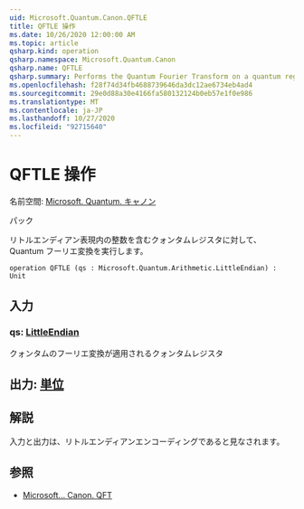 ```yaml
---
uid: Microsoft.Quantum.Canon.QFTLE
title: QFTLE 操作
ms.date: 10/26/2020 12:00:00 AM
ms.topic: article
qsharp.kind: operation
qsharp.namespace: Microsoft.Quantum.Canon
qsharp.name: QFTLE
qsharp.summary: Performs the Quantum Fourier Transform on a quantum register containing an integer in the little-endian representation.
ms.openlocfilehash: f28f74d34fb4688739646da3dc12ae6734eb4ad4
ms.sourcegitcommit: 29e0d88a30e4166fa580132124b0eb57e1f0e986
ms.translationtype: MT
ms.contentlocale: ja-JP
ms.lasthandoff: 10/27/2020
ms.locfileid: "92715640"
---
```

# <a name="qftle-operation"></a>QFTLE 操作

名前空間: [Microsoft. Quantum. キャノン](xref:Microsoft.Quantum.Canon)

パック [](https://nuget.org/packages/)


リトルエンディアン表現内の整数を含むクォンタムレジスタに対して、Quantum フーリエ変換を実行します。

```qsharp
operation QFTLE (qs : Microsoft.Quantum.Arithmetic.LittleEndian) : Unit
```


## <a name="input"></a>入力

### <a name="qs--littleendian"></a>qs: [LittleEndian](xref:Microsoft.Quantum.Arithmetic.LittleEndian)

クォンタムのフーリエ変換が適用されるクォンタムレジスタ



## <a name="output--unit"></a>出力: [単位](xref:microsoft.quantum.lang-ref.unit)



## <a name="remarks"></a>解説

入力と出力は、リトルエンディアンエンコーディングであると見なされます。

## <a name="see-also"></a>参照

- [Microsoft... Canon. QFT](xref:Microsoft.Quantum.Canon.QFT)